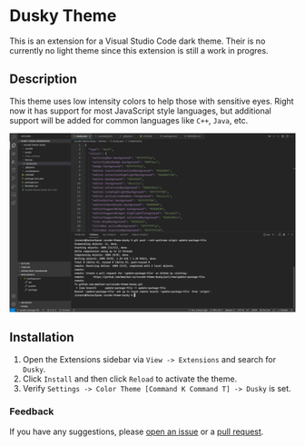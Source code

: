 # Dusky Theme

This is an extension for a Visual Studio Code dark theme. Their is no currently no light theme
since this extension is still a work in progres.

## Description

This theme uses low intensity colors to help those with sensitive eyes. Right now it has support
for most JavaScript style languages, but additional support will be added for common languages
like `C++`, `Java`, etc.

![Screenshot](./assets/screenshot.png "Dusky Theme Screenshot")

## Installation

1. Open the Extensions sidebar via `View -> Extensions` and search for `Dusky`.
2. Click `Install` and then click `Reload` to activate the theme.
3. Verify `Settings -> Color Theme [Command K Command T] -> Dusky` is set.

### Feedback
If you have any suggestions, please [open an issue](https://github.com/mwalker-us/vscode-theme-dusky/issues)
or a [pull request](https://github.com/mwalker-us/vscode-theme-dusky/pulls).
